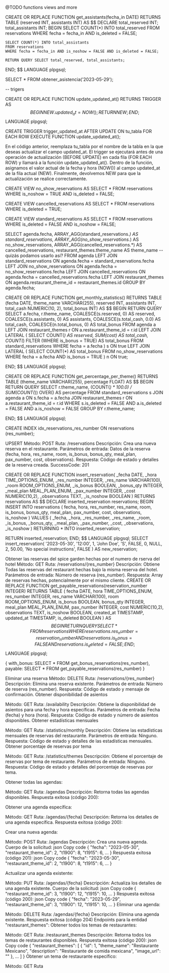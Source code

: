 @TODO functions views and more

CREATE OR REPLACE FUNCTION get_assistants(fecha_in DATE)
RETURNS TABLE (reserved INT, assistants INT) AS $$
DECLARE
    total_reserved INT;
    total_assistants INT;
BEGIN
    SELECT COUNT(*) INTO total_reserved
    FROM reservations
    WHERE fecha = fecha_in AND is_deleted = FALSE;

    SELECT COUNT(*) INTO total_assistants
    FROM reservations
    WHERE fecha = fecha_in AND is_noshow = FALSE AND is_deleted = FALSE;

    RETURN QUERY SELECT total_reserved, total_assistants;
END;
$$ LANGUAGE plpgsql;

SELECT * FROM obtener_asistencia('2023-05-29');

-- trigers

CREATE OR REPLACE FUNCTION update_updated_at()
RETURNS TRIGGER AS $$
BEGIN
    NEW.updated_at = NOW();
    RETURN NEW;
END;
$$ LANGUAGE plpgsql;

CREATE TRIGGER trigger_updated_at
AFTER UPDATE ON tu_tabla
FOR EACH ROW
EXECUTE FUNCTION update_updated_at();

En el código anterior, reemplaza tu_tabla por el nombre de la tabla en la que deseas actualizar el campo updated_at. El trigger se ejecutará antes de una operación de actualización (BEFORE UPDATE) en cada fila (FOR EACH ROW) y llamará a la función update_updated_at(). Dentro de la función, asignamos el valor actual de la fecha y hora (NOW()) al campo updated_at de la fila actual (NEW). Finalmente, devolvemos NEW para que la actualización se realice correctamente.

CREATE VIEW no_show_reservations AS
SELECT *
FROM reservations
WHERE is_noshow = TRUE AND is_deleted = FALSE;

CREATE VIEW cancelled_reservations AS
SELECT *
FROM reservations
WHERE is_deleted = TRUE;

CREATE VIEW standard_reservations AS
SELECT *
FROM reservations
WHERE is_deleted = FALSE AND is_noshow = FALSE;

SELECT
  agenda.fecha,
  ARRAY_AGG(standard_reservations.*) AS standard_reservations,
  ARRAY_AGG(no_show_reservations.*) AS no_show_reservations,
  ARRAY_AGG(cancelled_reservations.*) AS cancelled_reservations,
  restaurant_themes.theme_name AS theme_name -- quizás podamos usarlo así?
FROM
  agenda
LEFT JOIN
  standard_reservations ON agenda.fecha = standard_reservations.fecha
LEFT JOIN
  no_show_reservations ON agenda.fecha = no_show_reservations.fecha
LEFT JOIN
  cancelled_reservations ON agenda.fecha = cancelled_reservations.fecha
LEFT JOIN
  restaurant_themes ON agenda.restaurant_theme_id = restaurant_themes.id
GROUP BY
  agenda.fecha;

CREATE OR REPLACE FUNCTION get_monthly_statistics()
RETURNS TABLE (fecha DATE, theme_name VARCHAR(255), reserved INT, assistants INT, total_cash NUMERIC(10, 2), total_bonus INT) AS $$
BEGIN
    RETURN QUERY
    SELECT
        a.fecha,
        r.theme_name,
        COALESCE(s.reserved, 0) AS reserved,
        COALESCE(s.assistants, 0) AS assistants,
        COALESCE(s.total_cash, 0.0) AS total_cash,
        COALESCE(n.total_bonus, 0) AS total_bonus
    FROM
        agenda a
    LEFT JOIN
        restaurant_themes r ON a.restaurant_theme_id = r.id
    LEFT JOIN LATERAL (
        SELECT
            COUNT(*) AS reserved,
            SUM(cost) AS total_cash,
            COUNT(*) FILTER (WHERE is_bonus = TRUE) AS total_bonus
        FROM
            standard_reservations
        WHERE
            fecha = a.fecha
    ) s ON true
    LEFT JOIN LATERAL (
        SELECT
            COUNT(*) AS total_bonus
        FROM
            no_show_reservations
        WHERE
            fecha = a.fecha AND is_bonus = TRUE
    ) n ON true;

END;
$$ LANGUAGE plpgsql;

CREATE OR REPLACE FUNCTION get_percentage_per_theme()
RETURNS TABLE (theme_name VARCHAR(255), percentage FLOAT) AS $$
BEGIN
    RETURN QUERY
    SELECT
        r.theme_name,
        (COUNT(*) * 100.0) / SUM(COUNT(*)) OVER() AS percentage
    FROM
        standard_reservations s
    JOIN
        agenda a ON s.fecha = a.fecha
    JOIN
        restaurant_themes r ON a.restaurant_theme_id = r.id
    WHERE
        s.is_deleted = FALSE AND a.is_deleted = FALSE AND a.is_noshow = FALSE
    GROUP BY
        r.theme_name;

END;
$$ LANGUAGE plpgsql;

CREATE INDEX idx_reservations_res_number ON reservations (res_number);

UPSERT
Método: POST
Ruta: /reservations
Descripción: Crea una nueva reserva en el restaurante.
Parámetros de entrada: Datos de la reserva (fecha, hora, res_name, room, is_bonus, bonus_qty, meal_plan, pax_number, cost, observations).
Respuesta: Código de estado y detalles de la reserva creada.
SuccessCode: 201

CREATE OR REPLACE FUNCTION insert_reservation(
  _fecha DATE,
  _hora TIME_OPTIONS_ENUM,
  _res_number INTEGER,
  _res_name VARCHAR(100),
  _room ROOM_OPTIONS_ENUM,
  _is_bonus BOOLEAN,
  _bonus_qty INTEGER,
  _meal_plan MEAL_PLAN_ENUM,
  _pax_number INTEGER,
  _cost NUMERIC(10,2),
  _observations TEXT,
  _is_noshow BOOLEAN
) RETURNS reservations AS $$
DECLARE
  inserted_reservation reservations;
BEGIN
  INSERT INTO reservations (
    fecha,
    hora,
    res_number,
    res_name,
    room,
    is_bonus,
    bonus_qty,
    meal_plan,
    pax_number,
    cost,
    observations,
    is_noshow
  ) VALUES (
    _fecha,
    _hora,
    _res_number,
    _res_name,
    _room,
    _is_bonus,
    _bonus_qty,
    _meal_plan,
    _pax_number,
    _cost,
    _observations,
    _is_noshow
  )
  RETURNING * INTO inserted_reservation;

  RETURN inserted_reservation;
END;
$$ LANGUAGE plpgsql;
SELECT insert_reservation(
  '2023-05-30',
  '12:00',
  1,
  'John Doe',
  'S',
  FALSE,
  0,
  NULL,
  2,
  50.00,
  'No special instructions',
  FALSE
) AS new_reservation;

Obtener las reservas del spice garden hechas por el numero de rserva del hotel
Método: GET
Ruta: /reservations/{res_number}
Descripción: Obtiene Todas las reservas del restaurant hechas bajo la misma reserva del hotel.
Parámetros de entrada: Número de reserva (res_number).
Respuesta: Array de reservas hechas, potencialmente por el mismo cliente.
CREATE OR REPLACE FUNCTION get_payable_reservations(reservation_number INTEGER)
RETURNS TABLE (
  fecha DATE,
  hora TIME_OPTIONS_ENUM,
  res_number INTEGER,
  res_name VARCHAR(100),
  room ROOM_OPTIONS_ENUM,
  is_bonus BOOLEAN,
  bonus_qty INTEGER,
  meal_plan MEAL_PLAN_ENUM,
  pax_number INTEGER,
  cost NUMERIC(10,2),
  observations TEXT,
  is_noshow BOOLEAN,
  created_at TIMESTAMP,
  updated_at TIMESTAMP,
  is_deleted BOOLEAN
) AS $$
BEGIN
  RETURN QUERY SELECT *
    FROM reservations 
    WHERE reservations.res_number = reservation_number 
    AND reservations.is_bonus = FALSE 
    AND reservations.is_deleted = FALSE;
END;
$$ LANGUAGE plpgsql;

{
    with_bonus: SELECT * FROM get_bonus_reservations(res_number),
    payable: SELECT * FROM get_payable_reservations(res_number)
}

Eliminar una reserva
Método: DELETE
Ruta: /reservations/{res_number}
Descripción: Elimina una reserva existente.
Parámetros de entrada: Número de reserva (res_number).
Respuesta: Código de estado y mensaje de confirmación.
Obtener disponibilidad de asientos

Método: GET
Ruta: /availability
Descripción: Obtiene la disponibilidad de asientos para una fecha y hora específicas.
Parámetros de entrada: Fecha (fecha) y hora (hora).
Respuesta: Código de estado y número de asientos disponibles.
Obtener estadísticas mensuales

Método: GET
Ruta: /statistics/monthly
Descripción: Obtiene las estadísticas mensuales de reservas del restaurante.
Parámetros de entrada: Ninguno.
Respuesta: Código de estado y detalles de las estadísticas mensuales.
Obtener porcentaje de reservas por tema

Método: GET
Ruta: /statistics/themes
Descripción: Obtiene el porcentaje de reservas por tema de restaurante.
Parámetros de entrada: Ninguno.
Respuesta: Código de estado y detalles del porcentaje de reservas por tema.

Obtener todas las agendas:

Método: GET
Ruta: /agendas
Descripción: Retorna todas las agendas disponibles.
Respuesta exitosa (código 200):

Obtener una agenda específica:

Método: GET
Ruta: /agendas/{fecha}
Descripción: Retorna los detalles de una agenda específica.
Respuesta exitosa (código 200):

Crear una nueva agenda:

Método: POST
Ruta: /agendas
Descripción: Crea una nueva agenda.
Cuerpo de la solicitud:
json
Copy code
{
  "fecha": "2023-05-30",
  "restaurant_theme_id": 2,
  "t1900": 8,
  "t1915": 6,
  ...
}
Respuesta exitosa (código 201):
json
Copy code
{
  "fecha": "2023-05-30",
  "restaurant_theme_id": 2,
  "t1900": 8,
  "t1915": 6,
  ...
}

Actualizar una agenda existente:

Método: PUT
Ruta: /agendas/{fecha}
Descripción: Actualiza los detalles de una agenda existente.
Cuerpo de la solicitud:
json
Copy code
{
  "restaurant_theme_id": 3,
  "t1900": 12,
  "t1915": 10,
  ...
}
Respuesta exitosa (código 200):
json
Copy code
{
  "fecha": "2023-05-29",
  "restaurant_theme_id": 3,
  "t1900": 12,
  "t1915": 10,
  ...
}
Eliminar una agenda:

Método: DELETE
Ruta: /agendas/{fecha}
Descripción: Elimina una agenda existente.
Respuesta exitosa (código 204)
Endpoints para la entidad "restaurant_themes":
Obtener todos los temas de restaurantes:

Método: GET
Ruta: /restaurant_themes
Descripción: Retorna todos los temas de restaurantes disponibles.
Respuesta exitosa (código 200):
json
Copy code
{
  "restaurant_themes": [
    {
      "id": 1,
      "theme_name": "Restaurante Mexicano",
      "description": "Restaurante de comida mexicana",
      "image_url": ""
    },
    ...
  ]
}
Obtener un tema de restaurante específico:

Método: GET
Ruta

